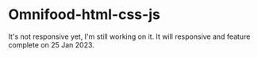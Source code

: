 # Omnifood-html-css-js

It's not responsive yet, I'm still working on it.
It will responsive and feature complete on 25 Jan 2023.